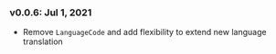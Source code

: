 ### v0.0.6: Jul 1, 2021
 * Remove `LanguageCode` and add flexibility to extend new language translation
 